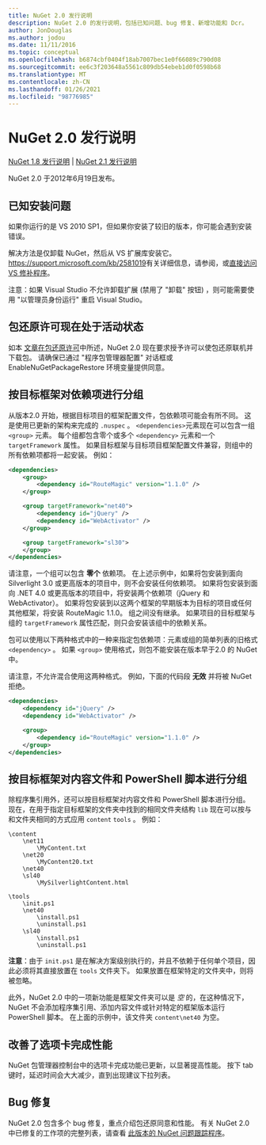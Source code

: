 ```yaml
---
title: NuGet 2.0 发行说明
description: NuGet 2.0 的发行说明，包括已知问题、bug 修复、新增功能和 Dcr。
author: JonDouglas
ms.author: jodou
ms.date: 11/11/2016
ms.topic: conceptual
ms.openlocfilehash: b6874cbf0404f18ab7007bec1e0f66089c790d08
ms.sourcegitcommit: ee6c3f203648a5561c809db54ebeb1d0f0598b68
ms.translationtype: MT
ms.contentlocale: zh-CN
ms.lasthandoff: 01/26/2021
ms.locfileid: "98776985"
---
```

# <a name="nuget-20-release-notes"></a>NuGet 2.0 发行说明

[NuGet 1.8 发行说明](../release-notes/nuget-1.8.md)  | [NuGet 2.1 发行说明](../release-notes/nuget-2.1.md)

NuGet 2.0 于2012年6月19日发布。

## <a name="known-installation-issue"></a>已知安装问题
如果你运行的是 VS 2010 SP1，但如果你安装了较旧的版本，你可能会遇到安装错误。

解决方法是仅卸载 NuGet，然后从 VS 扩展库安装它。  <https://support.microsoft.com/kb/2581019>有关详细信息，请参阅，或[直接访问 VS 修补程序](http://bit.ly/vsixcertfix)。

注意：如果 Visual Studio 不允许卸载扩展 (禁用了 "卸载" 按钮) ，则可能需要使用 "以管理员身份运行" 重启 Visual Studio。

## <a name="package-restore-consent-is-now-active"></a>包还原许可现在处于活动状态

如本 [文章在包还原许可](http://blog.nuget.org/20120518/package-restore-and-consent.html)中所述，NuGet 2.0 现在要求授予许可以使包还原联机并下载包。 请确保已通过 "程序包管理器配置" 对话框或 EnableNuGetPackageRestore 环境变量提供同意。

## <a name="group-dependencies-by-target-frameworks"></a>按目标框架对依赖项进行分组

从版本2.0 开始，根据目标项目的框架配置文件，包依赖项可能会有所不同。 这是使用已更新的架构来完成的 `.nuspec` 。 `<dependencies>`元素现在可以包含一组 `<group>` 元素。 每个组都包含零个或多个 `<dependency>` 元素和一个 `targetFramework` 属性。 如果目标框架与目标项目框架配置文件兼容，则组中的所有依赖项都将一起安装。 例如：

```xml
<dependencies>
    <group>
        <dependency id="RouteMagic" version="1.1.0" />
    </group>

    <group targetFramework="net40">
        <dependency id="jQuery" />
        <dependency id="WebActivator" />
    </group>

    <group targetFramework="sl30">
    </group>
</dependencies>
```

请注意，一个组可以包含 **零个** 依赖项。 在上述示例中，如果将包安装到面向 Silverlight 3.0 或更高版本的项目中，则不会安装任何依赖项。 如果将包安装到面向 .NET 4.0 或更高版本的项目中，将安装两个依赖项（jQuery 和 WebActivator）。  如果将包安装到以这两个框架的早期版本为目标的项目或任何其他框架，将安装 RouteMagic 1.1.0。 组之间没有继承。 如果项目的目标框架与组的 `targetFramework` 属性匹配，则只会安装该组中的依赖关系。

包可以使用以下两种格式中的一种来指定包依赖项：元素或组的简单列表的旧格式 `<dependency>` 。 如果 `<group>` 使用格式，则包不能安装在版本早于2.0 的 NuGet 中。

请注意，不允许混合使用这两种格式。 例如，下面的代码段 **无效** 并将被 NuGet 拒绝。

```xml
<dependencies>
    <dependency id="jQuery" />
    <dependency id="WebActivator" />

    <group>
        <dependency id="RouteMagic" version="1.1.0" />
    </group>
</dependencies>
```

## <a name="grouping-content-files-and-powershell-scripts-by-target-framework"></a>按目标框架对内容文件和 PowerShell 脚本进行分组

除程序集引用外，还可以按目标框架对内容文件和 PowerShell 脚本进行分组。 现在，在用于指定目标框架的文件夹中找到的相同文件夹结构 `lib` 现在可以按与和文件夹相同的方式应用 `content` `tools` 。 例如：

```
\content
    \net11
        \MyContent.txt
    \net20
        \MyContent20.txt
    \net40
    \sl40
        \MySilverlightContent.html

\tools
    \init.ps1
    \net40
        \install.ps1
        \uninstall.ps1
    \sl40
        \install.ps1
        \uninstall.ps1
```

**注意**：由于 `init.ps1` 是在解决方案级别执行的，并且不依赖于任何单个项目，因此必须将其直接放置在 `tools` 文件夹下。 如果放置在框架特定的文件夹中，则将被忽略。

此外，NuGet 2.0 中的一项新功能是框架文件夹可以是 *空* 的，在这种情况下，NuGet 不会添加程序集引用、添加内容文件或针对特定的框架版本运行 PowerShell 脚本。 在上面的示例中，该文件夹 `content\net40` 为空。

## <a name="improved-tab-completion-performance"></a>改善了选项卡完成性能
NuGet 包管理器控制台中的选项卡完成功能已更新，以显著提高性能。 按下 tab 键时，延迟时间会大大减少，直到出现建议下拉列表。

## <a name="bug-fixes"></a>Bug 修复
NuGet 2.0 包含多个 bug 修复，重点介绍包还原同意和性能。
有关 NuGet 2.0 中已修复的工作项的完整列表，请查看 [此版本的 NuGet 问题跟踪程序](http://nuget.codeplex.com/workitem/list/advanced?keyword=&status=Closed&type=All&priority=All&release=NuGet%202.0&assignedTo=All&component=All&sortField=Votes&sortDirection=Descending&page=0)。
